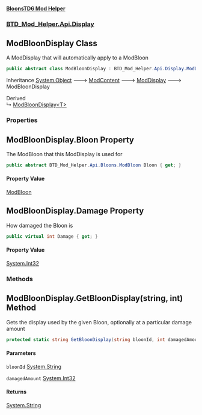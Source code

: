 #### [BloonsTD6 Mod Helper](index.md 'index')
### [BTD_Mod_Helper.Api.Display](index.md#BTD_Mod_Helper.Api.Display 'BTD_Mod_Helper.Api.Display')

## ModBloonDisplay Class

A ModDisplay that will automatically apply to a ModBloon

```csharp
public abstract class ModBloonDisplay : BTD_Mod_Helper.Api.Display.ModDisplay
```

Inheritance [System.Object](https://docs.microsoft.com/en-us/dotnet/api/System.Object 'System.Object') &#129106; [ModContent](BTD_Mod_Helper.Api.ModContent.md 'BTD_Mod_Helper.Api.ModContent') &#129106; [ModDisplay](BTD_Mod_Helper.Api.Display.ModDisplay.md 'BTD_Mod_Helper.Api.Display.ModDisplay') &#129106; ModBloonDisplay

Derived  
&#8627; [ModBloonDisplay&lt;T&gt;](BTD_Mod_Helper.Api.Display.ModBloonDisplay_T_.md 'BTD_Mod_Helper.Api.Display.ModBloonDisplay<T>')
### Properties

<a name='BTD_Mod_Helper.Api.Display.ModBloonDisplay.Bloon'></a>

## ModBloonDisplay.Bloon Property

The ModBloon that this ModDisplay is used for

```csharp
public abstract BTD_Mod_Helper.Api.Bloons.ModBloon Bloon { get; }
```

#### Property Value
[ModBloon](BTD_Mod_Helper.Api.Bloons.ModBloon.md 'BTD_Mod_Helper.Api.Bloons.ModBloon')

<a name='BTD_Mod_Helper.Api.Display.ModBloonDisplay.Damage'></a>

## ModBloonDisplay.Damage Property

How damaged the Bloon is

```csharp
public virtual int Damage { get; }
```

#### Property Value
[System.Int32](https://docs.microsoft.com/en-us/dotnet/api/System.Int32 'System.Int32')
### Methods

<a name='BTD_Mod_Helper.Api.Display.ModBloonDisplay.GetBloonDisplay(string,int)'></a>

## ModBloonDisplay.GetBloonDisplay(string, int) Method

Gets the display used by the given Bloon, optionally at a particular damage amount

```csharp
protected static string GetBloonDisplay(string bloonId, int damagedAmount=0);
```
#### Parameters

<a name='BTD_Mod_Helper.Api.Display.ModBloonDisplay.GetBloonDisplay(string,int).bloonId'></a>

`bloonId` [System.String](https://docs.microsoft.com/en-us/dotnet/api/System.String 'System.String')

<a name='BTD_Mod_Helper.Api.Display.ModBloonDisplay.GetBloonDisplay(string,int).damagedAmount'></a>

`damagedAmount` [System.Int32](https://docs.microsoft.com/en-us/dotnet/api/System.Int32 'System.Int32')

#### Returns
[System.String](https://docs.microsoft.com/en-us/dotnet/api/System.String 'System.String')
